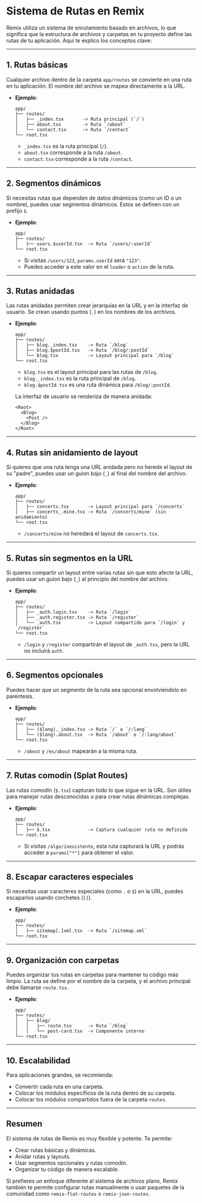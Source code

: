 # Sistema de Rutas en Remix

Remix utiliza un sistema de enrutamiento basado en archivos, lo que significa que la estructura de archivos y carpetas en tu proyecto define las rutas de tu aplicación. Aquí te explico los conceptos clave:

---

## 1. Rutas básicas

Cualquier archivo dentro de la carpeta `app/routes` se convierte en una ruta en tu aplicación. El nombre del archivo se mapea directamente a la URL.

- **Ejemplo**:
  ```
  app/
  ├── routes/
  │   ├── _index.tsx       -> Ruta principal (`/`)
  │   ├── about.tsx        -> Ruta `/about`
  │   └── contact.tsx      -> Ruta `/contact`
  └── root.tsx
  ```

  - `_index.tsx` es la ruta principal (`/`).
  - `about.tsx` corresponde a la ruta `/about`.
  - `contact.tsx` corresponde a la ruta `/contact`.

---

## 2. Segmentos dinámicos

Si necesitas rutas que dependen de datos dinámicos (como un ID o un nombre), puedes usar segmentos dinámicos. Estos se definen con un prefijo `$`.

- **Ejemplo**:
  ```
  app/
  ├── routes/
  │   ├── users.$userId.tsx  -> Ruta `/users/:userId`
  └── root.tsx
  ```

  - Si visitas `/users/123`, `params.userId` será `"123"`.
  - Puedes acceder a este valor en el `loader` o `action` de la ruta.

---

## 3. Rutas anidadas

Las rutas anidadas permiten crear jerarquías en la URL y en la interfaz de usuario. Se crean usando puntos (`.`) en los nombres de los archivos.

- **Ejemplo**:
  ```
  app/
  ├── routes/
  │   ├── blog._index.tsx    -> Ruta `/blog`
  │   ├── blog.$postId.tsx   -> Ruta `/blog/:postId`
  │   └── blog.tsx           -> Layout principal para `/blog`
  └── root.tsx
  ```

  - `blog.tsx` es el layout principal para las rutas de `/blog`.
  - `blog._index.tsx` es la ruta principal de `/blog`.
  - `blog.$postId.tsx` es una ruta dinámica para `/blog/:postId`.

  La interfaz de usuario se renderiza de manera anidada:
  ```tsx
  <Root>
    <Blog>
      <Post />
    </Blog>
  </Root>
  ```

---

## 4. Rutas sin anidamiento de layout

Si quieres que una ruta tenga una URL anidada pero no herede el layout de su "padre", puedes usar un guion bajo (`_`) al final del nombre del archivo.

- **Ejemplo**:
  ```
  app/
  ├── routes/
  │   ├── concerts.tsx       -> Layout principal para `/concerts`
  │   ├── concerts_.mine.tsx -> Ruta `/concerts/mine` (sin anidamiento)
  └── root.tsx
  ```

  - `/concerts/mine` no heredará el layout de `concerts.tsx`.

---

## 5. Rutas sin segmentos en la URL

Si quieres compartir un layout entre varias rutas sin que esto afecte la URL, puedes usar un guion bajo (`_`) al principio del nombre del archivo.

- **Ejemplo**:
  ```
  app/
  ├── routes/
  │   ├── _auth.login.tsx    -> Ruta `/login`
  │   ├── _auth.register.tsx -> Ruta `/register`
  │   └── _auth.tsx          -> Layout compartido para `/login` y `/register`
  └── root.tsx
  ```

  - `/login` y `/register` compartirán el layout de `_auth.tsx`, pero la URL no incluirá `auth`.

---

## 6. Segmentos opcionales

Puedes hacer que un segmento de la ruta sea opcional envolviéndolo en paréntesis.

- **Ejemplo**:
  ```
  app/
  ├── routes/
  │   ├── ($lang)._index.tsx -> Ruta `/` o `/:lang`
  │   └── ($lang).about.tsx  -> Ruta `/about` o `/:lang/about`
  └── root.tsx
  ```

  - `/about` y `/es/about` mapearán a la misma ruta.

---

## 7. Rutas comodín (Splat Routes)

Las rutas comodín (`$.tsx`) capturan todo lo que sigue en la URL. Son útiles para manejar rutas desconocidas o para crear rutas dinámicas complejas.

- **Ejemplo**:
  ```
  app/
  ├── routes/
  │   ├── $.tsx              -> Captura cualquier ruta no definida
  └── root.tsx
  ```

  - Si visitas `/algo/inexistente`, esta ruta capturará la URL y podrás acceder a `params["*"]` para obtener el valor.

---

## 8. Escapar caracteres especiales

Si necesitas usar caracteres especiales (como `.` o `$`) en la URL, puedes escaparlos usando corchetes (`[]`).

- **Ejemplo**:
  ```
  app/
  ├── routes/
  │   ├── sitemap[.]xml.tsx  -> Ruta `/sitemap.xml`
  └── root.tsx
  ```

---

## 9. Organización con carpetas

Puedes organizar tus rutas en carpetas para mantener tu código más limpio. La ruta se define por el nombre de la carpeta, y el archivo principal debe llamarse `route.tsx`.

- **Ejemplo**:
  ```
  app/
  ├── routes/
  │   ├── blog/
  │   │   ├── route.tsx      -> Ruta `/blog`
  │   │   └── post-card.tsx  -> Componente interno
  └── root.tsx
  ```

---

## 10. Escalabilidad

Para aplicaciones grandes, se recomienda:
- Convertir cada ruta en una carpeta.
- Colocar los módulos específicos de la ruta dentro de su carpeta.
- Colocar los módulos compartidos fuera de la carpeta `routes`.

---

## Resumen

El sistema de rutas de Remix es muy flexible y potente. Te permite:
- Crear rutas básicas y dinámicas.
- Anidar rutas y layouts.
- Usar segmentos opcionales y rutas comodín.
- Organizar tu código de manera escalable.

Si prefieres un enfoque diferente al sistema de archivos plano, Remix también te permite configurar rutas manualmente o usar paquetes de la comunidad como `remix-flat-routes` o `remix-json-routes`.
